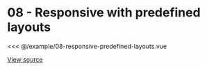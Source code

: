 <script setup>
import Example08ResponsivePredefinedLayouts from '@/example/08-responsive-predefined-layouts.vue'
</script>

# 08 - Responsive with predefined layouts

<Example08ResponsivePredefinedLayouts />

<<< @/example/08-responsive-predefined-layouts.vue

[View source](https://github.com/merfais/vue-grid-layout-v3/blob/master/website/src/example/08-responsive-predefined-layouts.vue)

